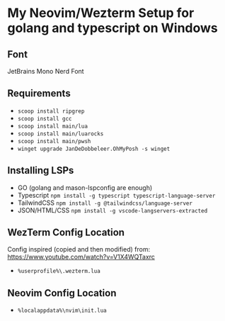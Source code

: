 # My Neovim/Wezterm Setup for golang and typescript on Windows

## Font
JetBrains Mono Nerd Font

## Requirements
- ```scoop install ripgrep```
- ```scoop install gcc```
- ```scoop install main/lua```
- ```scoop install main/luarocks```
- ```scoop install main/pwsh```
- ```winget upgrade JanDeDobbeleer.OhMyPosh -s winget```

## Installing LSPs
- GO (golang and mason-lspconfig are enough)
- Typescript ```npm install -g typescript typescript-language-server```
- TailwindCSS ```npm install -g @tailwindcss/language-server```
- JSON/HTML/CSS ```npm install -g vscode-langservers-extracted```

## WezTerm Config Location
Config inspired (copied and then modified) from: https://www.youtube.com/watch?v=V1X4WQTaxrc
- ```%userprofile%\.wezterm.lua```

## Neovim Config Location
- ```%localappdata%\nvim\init.lua```